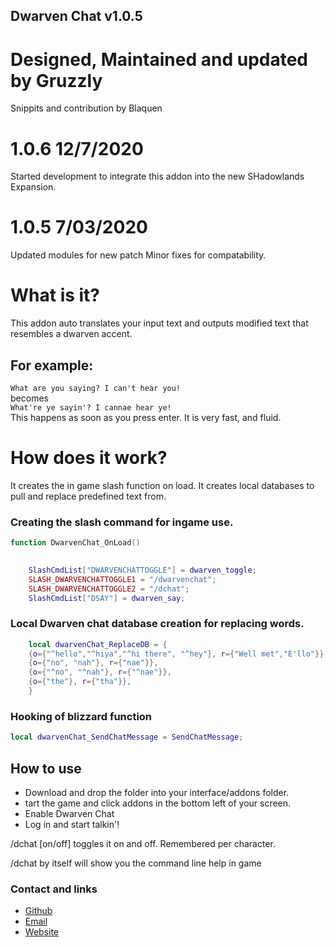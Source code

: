 ## Dwarven Chat v1.0.5
# Designed, Maintained and updated by Gruzzly
Snippits and contribution by Blaquen

# 1.0.6 12/7/2020
Started development to integrate this addon into the new SHadowlands Expansion.

# 1.0.5 7/03/2020
Updated modules for new patch
Minor fixes for compatability.

# What is it?
This addon auto translates your input text and outputs modified text that resembles a dwarven accent.
## For example:
``` What are you saying? I can't hear you! ``` <br/>
becomes <br/>
``` What're ye sayin'? I cannae hear ye! ``` <br/>
This happens as soon as you press enter. It is very fast, and fluid.

# How does it work?
It creates the in game slash function on load. It creates local databases to pull and replace predefined text from.
### Creating the slash command for ingame use.
```lua
function DwarvenChat_OnLoad()

	
	SlashCmdList["DWARVENCHATTOGGLE"] = dwarven_toggle;
	SLASH_DWARVENCHATTOGGLE1 = "/dwarvenchat";
	SLASH_DWARVENCHATTOGGLE2 = "/dchat";
	SlashCmdList["DSAY"] = dwarven_say;
 ```

### Local Dwarven chat database creation for replacing words.
```lua
	local dwarvenChat_ReplaceDB = {
	{o={"^hello","^hiya","^hi there", "^hey"}, r={"Well met","E'llo"}},
	{o={"no", "nah"}, r={"nae"}},
	{o={"^no", "^nah"}, r={"^nae"}},
	{o={"the"}, r={"tha"}},
	}
```
### Hooking of blizzard function
```lua
local dwarvenChat_SendChatMessage = SendChatMessage;
```

## How to use
- Download and drop the folder into your interface/addons folder.
- tart the game and click addons in the bottom left of your screen.
- Enable Dwarven Chat
- Log in and start talkin'!

/dchat [on/off] 
toggles it on and off.  Remembered per character.

/dchat 
by itself will show you the command line help in game






### Contact and links
- [Github](https://github.com/Gruzzly-bear)
- [Email](mailto:MB.Bowen@outlook.com?subject=Hey%20There!)
- [Website](https://gruzzly.co)

